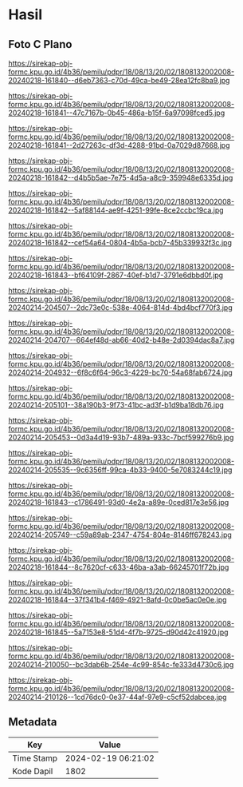 # Hasil

## Foto C Plano

https://sirekap-obj-formc.kpu.go.id/4b36/pemilu/pdpr/18/08/13/20/02/1808132002008-20240218-161840--d6eb7363-c70d-49ca-be49-28ea12fc8ba9.jpg

https://sirekap-obj-formc.kpu.go.id/4b36/pemilu/pdpr/18/08/13/20/02/1808132002008-20240218-161841--47c7167b-0b45-486a-b15f-6a97098fced5.jpg

https://sirekap-obj-formc.kpu.go.id/4b36/pemilu/pdpr/18/08/13/20/02/1808132002008-20240218-161841--2d27263c-df3d-4288-91bd-0a7029d87668.jpg

https://sirekap-obj-formc.kpu.go.id/4b36/pemilu/pdpr/18/08/13/20/02/1808132002008-20240218-161842--d4b5b5ae-7e75-4d5a-a8c9-359948e6335d.jpg

https://sirekap-obj-formc.kpu.go.id/4b36/pemilu/pdpr/18/08/13/20/02/1808132002008-20240218-161842--5af88144-ae9f-4251-99fe-8ce2ccbc19ca.jpg

https://sirekap-obj-formc.kpu.go.id/4b36/pemilu/pdpr/18/08/13/20/02/1808132002008-20240218-161842--cef54a64-0804-4b5a-bcb7-45b339932f3c.jpg

https://sirekap-obj-formc.kpu.go.id/4b36/pemilu/pdpr/18/08/13/20/02/1808132002008-20240218-161843--bf64109f-2867-40ef-b1d7-3791e6dbbd0f.jpg

https://sirekap-obj-formc.kpu.go.id/4b36/pemilu/pdpr/18/08/13/20/02/1808132002008-20240214-204507--2dc73e0c-538e-4064-814d-4bd4bcf770f3.jpg

https://sirekap-obj-formc.kpu.go.id/4b36/pemilu/pdpr/18/08/13/20/02/1808132002008-20240214-204707--664ef48d-ab66-40d2-b48e-2d0394dac8a7.jpg

https://sirekap-obj-formc.kpu.go.id/4b36/pemilu/pdpr/18/08/13/20/02/1808132002008-20240214-204932--6f8c6f64-96c3-4229-bc70-54a68fab6724.jpg

https://sirekap-obj-formc.kpu.go.id/4b36/pemilu/pdpr/18/08/13/20/02/1808132002008-20240214-205101--38a190b3-9f73-41bc-ad3f-b1d9ba18db76.jpg

https://sirekap-obj-formc.kpu.go.id/4b36/pemilu/pdpr/18/08/13/20/02/1808132002008-20240214-205453--0d3a4d19-93b7-489a-933c-7bcf599276b9.jpg

https://sirekap-obj-formc.kpu.go.id/4b36/pemilu/pdpr/18/08/13/20/02/1808132002008-20240214-205535--9c6356ff-99ca-4b33-9400-5e7083244c19.jpg

https://sirekap-obj-formc.kpu.go.id/4b36/pemilu/pdpr/18/08/13/20/02/1808132002008-20240218-161843--c1786491-93d0-4e2a-a89e-0ced817e3e56.jpg

https://sirekap-obj-formc.kpu.go.id/4b36/pemilu/pdpr/18/08/13/20/02/1808132002008-20240214-205749--c59a89ab-2347-4754-804e-8146ff678243.jpg

https://sirekap-obj-formc.kpu.go.id/4b36/pemilu/pdpr/18/08/13/20/02/1808132002008-20240218-161844--8c7620cf-c633-46ba-a3ab-66245701f72b.jpg

https://sirekap-obj-formc.kpu.go.id/4b36/pemilu/pdpr/18/08/13/20/02/1808132002008-20240218-161844--37f341b4-f469-4921-8afd-0c0be5ac0e0e.jpg

https://sirekap-obj-formc.kpu.go.id/4b36/pemilu/pdpr/18/08/13/20/02/1808132002008-20240218-161845--5a7153e8-51d4-4f7b-9725-d90d42c41920.jpg

https://sirekap-obj-formc.kpu.go.id/4b36/pemilu/pdpr/18/08/13/20/02/1808132002008-20240214-210050--bc3dab6b-254e-4c99-854c-fe333d4730c6.jpg

https://sirekap-obj-formc.kpu.go.id/4b36/pemilu/pdpr/18/08/13/20/02/1808132002008-20240214-210126--1cd76dc0-0e37-44af-97e9-c5cf52dabcea.jpg


## Metadata

| Key        | Value               |
| ---------- | ------------------- |
| Time Stamp | 2024-02-19 06:21:02 |
| Kode Dapil | 1802                |



